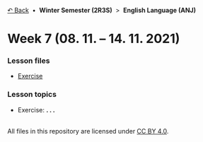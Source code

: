 [&#8630; Back](../) &nbsp;&#8226;&nbsp; **Winter Semester (2R3S)** &nbsp;>&nbsp; **English Language (ANJ)**


# Week 7 (08. 11. – 14. 11. 2021)


### Lesson files

- [Exercise](./01_Exercise)


### Lesson topics

- Exercise: **. . .**


<br/>All files in this repository are licensed under [CC BY 4.0](http://creativecommons.org/licenses/by/4.0/).
